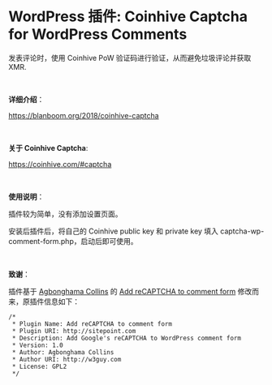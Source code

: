 # WordPress 插件: Coinhive Captcha for WordPress Comments

发表评论时，使用 Coinhive PoW 验证码进行验证，从而避免垃圾评论并获取 XMR.

<br>

**详细介绍**：

https://blanboom.org/2018/coinhive-captcha

<br>

**关于 Coinhive Captcha**: 

https://coinhive.com/#captcha

<br>

**使用说明**：

插件较为简单，没有添加设置页面。

安装后插件后，将自己的 Coinhive public key 和 private key 填入 captcha-wp-comment-form.php，启动后即可使用。

<br>

**致谢**：

插件基于 [Agbonghama Collins](https://w3guy.com) 的 [Add reCAPTCHA to comment form](https://github.com/collizo4sky/Add-reCAPTCHA-to-comment-form/blob/master/captcha-wp-comment-form.php) 修改而来，原插件信息如下：

```
/* 
 * Plugin Name: Add reCAPTCHA to comment form
 * Plugin URI: http://sitepoint.com
 * Description: Add Google's reCAPTCHA to WordPress comment form
 * Version: 1.0
 * Author: Agbonghama Collins
 * Author URI: http://w3guy.com
 * License: GPL2
 */
```
